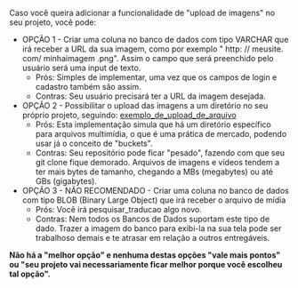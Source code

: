 Caso você queira adicionar a funcionalidade de "upload de imagens" no seu projeto, você pode:

- OPÇÃO 1 - Criar uma coluna no banco de dados com tipo VARCHAR que irá receber a URL da sua imagem, como por exemplo " http: // meusite. com/ minhaimagem .png". Assim o campo que será preenchido pelo usuário será uma input de texto.
  - Prós: Simples de implementar, uma vez que os campos de login e cadastro também são assim.
  - Contras: Seu usuário precisará ter a URL da imagem desejada.
- OPÇÃO 2 - Possibilitar o upload das imagens a um diretório no seu próprio projeto, seguindo: [exemplo_de_upload_de_arquivo](https://github.com/BandTec/web-data-viz/tree/main/DOCUMENTOS_DE_APOIO/exemplo_de_upload_de_arquivo)
  - Prós: Esta implementação simula que há um diretório específico para arquivos multimídia, o que é uma prática de mercado, podendo usar já o conceito de "buckets".
  - Contras: Seu repositório pode ficar "pesado", fazendo com que seu git clone fique demorado. Arquivos de imagens e vídeos tendem a ter mais bytes de tamanho, chegando a MBs (megabytes) ou até GBs (gigabytes).
- OPÇÃO 3 - NÃO RECOMENDADO - Criar uma coluna no banco de dados com tipo BLOB (Binary Large Object) que irá receber o arquivo de mídia
  - Prós: Você irá pesquisar_traducao algo novo.
  - Contras: Nem todos os Bancos de Dados suportam este tipo de dado. Trazer a imagem do banco para exibi-la na sua tela pode ser trabalhoso demais e te atrasar em relação a outros entregáveis.

**Não há a "melhor opção" e nenhuma destas opções "vale mais pontos" ou "seu projeto vai necessariamente ficar melhor porque você escolheu tal opção".**
